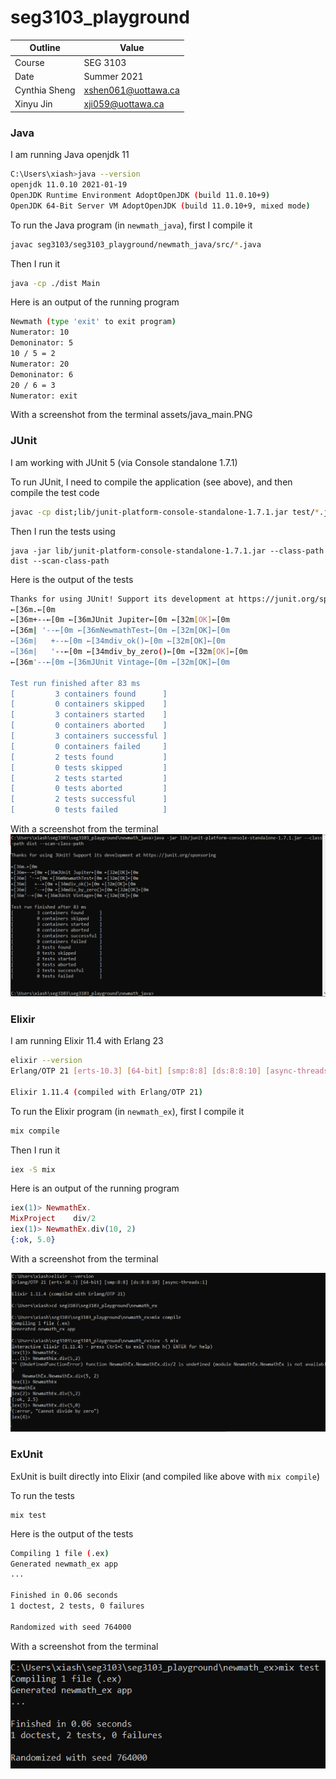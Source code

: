 # seg3103_playground
| Outline | Value |
| --- | --- |
| Course | SEG 3103 |
| Date | Summer 2021 |
| Cynthia Sheng | xshen061@uottawa.ca |
| Xinyu Jin | xji059@uottawa.ca |


### Java

I am running Java openjdk 11

```bash
C:\Users\xiash>java --version
openjdk 11.0.10 2021-01-19
OpenJDK Runtime Environment AdoptOpenJDK (build 11.0.10+9)
OpenJDK 64-Bit Server VM AdoptOpenJDK (build 11.0.10+9, mixed mode)
```

To run the Java program (in `newmath_java`), first I compile it

```bash
javac seg3103/seg3103_playground/newmath_java/src/*.java
```
Then I run it

```bash
java -cp ./dist Main
```
Here is an output of the running program

```bash
Newmath (type 'exit' to exit program)
Numerator: 10
Demoninator: 5
10 / 5 = 2
Numerator: 20
Demoninator: 6
20 / 6 = 3
Numerator: exit
```

With a screenshot from the terminal
assets/java_main.PNG

### JUnit

I am working with JUnit 5 (via Console standalone 1.7.1)

To run JUnit, I need to compile the application (see above), and then compile the test code

```bash
javac -cp dist;lib/junit-platform-console-standalone-1.7.1.jar test/*.java
```

Then I run the tests using

```
java -jar lib/junit-platform-console-standalone-1.7.1.jar --class-path dist --scan-class-path
```

Here is the output of the tests

```bash
Thanks for using JUnit! Support its development at https://junit.org/sponsoring
←[36m.←[0m
←[36m+--←[0m ←[36mJUnit Jupiter←[0m ←[32m[OK]←[0m
←[36m| '--←[0m ←[36mNewmathTest←[0m ←[32m[OK]←[0m
←[36m|   +--←[0m ←[34mdiv_ok()←[0m ←[32m[OK]←[0m
←[36m|   '--←[0m ←[34mdiv_by_zero()←[0m ←[32m[OK]←[0m
←[36m'--←[0m ←[36mJUnit Vintage←[0m ←[32m[OK]←[0m

Test run finished after 83 ms
[         3 containers found      ]
[         0 containers skipped    ]
[         3 containers started    ]
[         0 containers aborted    ]
[         3 containers successful ]
[         0 containers failed     ]
[         2 tests found           ]
[         0 tests skipped         ]
[         2 tests started         ]
[         0 tests aborted         ]
[         2 tests successful      ]
[         0 tests failed          ]

```

With a screenshot from the terminal
![junit](assets/Junit-Main.PNG)

### Elixir

I am running Elixir 11.4 with Erlang 23

```bash
elixir --version
Erlang/OTP 21 [erts-10.3] [64-bit] [smp:8:8] [ds:8:8:10] [async-threads:1]

Elixir 1.11.4 (compiled with Erlang/OTP 21)
```

To run the Elixir program (in `newmath_ex`), first I compile it

```bash
mix compile
```

Then I run it

```bash
iex -S mix
```

Here is an output of the running program

```elixir
iex(1)> NewmathEx.
MixProject    div/2
iex(1)> NewmathEx.div(10, 2)
{:ok, 5.0}
```

With a screenshot from the terminal


![iex](assets/elixir-iex.PNG)

### ExUnit

ExUnit is built directly into Elixir (and compiled like above with `mix compile`)

To run the tests

```
mix test
```

Here is the output of the tests

```bash
Compiling 1 file (.ex)
Generated newmath_ex app
...

Finished in 0.06 seconds
1 doctest, 2 tests, 0 failures

Randomized with seed 764000
```

With a screenshot from the terminal

![localhost](assets/exunit_main.PNG)
